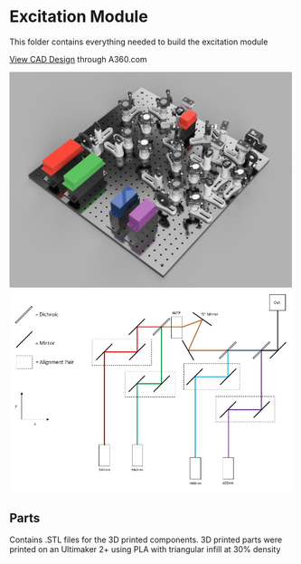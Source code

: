 # Excitation Module

This folder contains everything needed to build the excitation module

<a href="https://a360.co/3mF2ceR"> View CAD Design</a> through A360.com

<img src="Excitation-Module.png" width="500">
<img src="Line_Excitation.jpg" width="500">

## Parts

Contains .STL files for the 3D printed components. 3D printed parts were printed on an Ultimaker 2+ using PLA with triangular infill at 30% density
